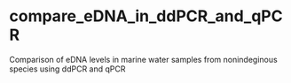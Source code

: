 # compare_eDNA_in_ddPCR_and_qPCR
Comparison of eDNA levels in marine water samples from nonindeginous species using ddPCR and qPCR

